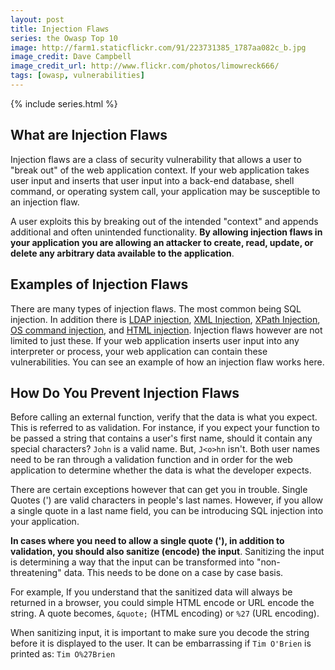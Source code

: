 ```yaml
---
layout: post
title: Injection Flaws
series: the Owasp Top 10
image: http://farm1.staticflickr.com/91/223731385_1787aa082c_b.jpg
image_credit: Dave Campbell
image_credit_url: http://www.flickr.com/photos/limowreck666/
tags: [owasp, vulnerabilities]
---
```

{% include series.html %}

## What are Injection Flaws

Injection flaws are a class of security vulnerability that allows a user to "break out" of the web application context. If your web application takes user input and inserts that user input into a back-end database, shell command, or operating system call, your application may be susceptible to an injection flaw.

A user exploits this by breaking out of the intended "context" and appends additional and often unintended functionality. **By allowing injection flaws in your application you are allowing an attacker to create, read, update, or delete any arbitrary data available to the application**.

## Examples of Injection Flaws

There are many types of injection flaws. The most common being SQL injection. In addition there is [LDAP injection](http://www.owasp.org/index.php/LDAP_injection), [XML Injection](http://projects.webappsec.org/w/page/13247004/XML-Injection), [XPath Injection](http://www.owasp.org/index.php/XPATH_Injection), [OS command injection](http://www.owasp.org/index.php/OS_Command_Injection), and [HTML injection](http://misc-security.com/blog/2009/05/xss-cross-site-scripting/). Injection flaws however are not limited to just these. If your web application inserts user input into any interpreter or process, your web application can contain these vulnerabilities. You can see an example of how an injection flaw works here.

## How Do You Prevent Injection Flaws

Before calling an external function, verify that the data is what you expect. This is referred to as validation. For instance, if you expect your function to be passed a string that contains a user's first name, should it contain any special characters? `John` is a valid name. But, `J<o>hn` isn't. Both user names need to be ran through a validation function and in order for the web application to determine whether the data is what the developer expects.

There are certain exceptions however that can get you in trouble. Single Quotes (') are valid characters in people's last names. However, if you allow a single quote in a last name field, you can be introducing SQL injection into your application.

**In cases where you need to allow a single quote ('), in addition to validation, you should also sanitize (encode) the input**. Sanitizing the input is determining a way that the input can be transformed into "non-threatening" data. This needs to be done on a case by case basis.

For example, If you understand that the sanitized data will always be returned in a browser, you could simple HTML encode or URL encode the string. A quote becomes, `&quote;` (HTML encoding) or `%27` (URL encoding).

When sanitizing input, it is important to make sure you decode the string before it is displayed to the user. It can be embarrassing if `Tim O'Brien` is printed as: `Tim O%27Brien`